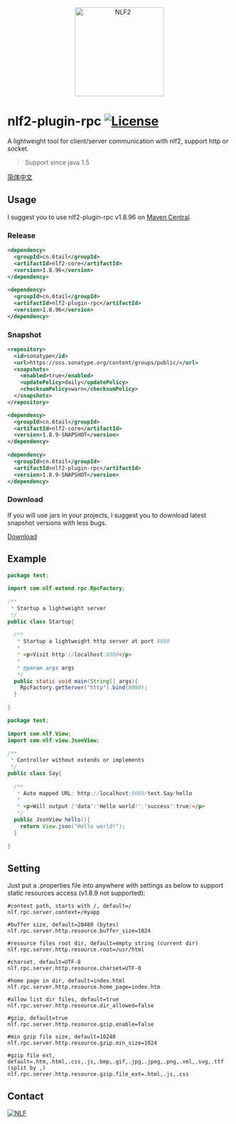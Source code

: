 <div align="center">
<img width="200" src="http://6tail.cn/nlf2-logo.png" alt="NLF2">
</div>

# nlf2-plugin-rpc [![License](https://img.shields.io/badge/license-MIT-4EB1BA.svg?style=flat-square)](https://github.com/6tail/nlf2/blob/master/LICENSE)

A lightweight tool for client/server communication with nlf2, support http or socket.

> Support since java 1.5

[简体中文](https://github.com/6tail/nlf2-maven/blob/master/nlf2-plugin-rpc/README_ZH.md)

## Usage

I suggest you to use nlf2-plugin-rpc v1.8.96 on [Maven Central](https://search.maven.org/search?q=nlf2-plugin-rpc).

### Release

```xml
<dependency>
  <groupId>cn.6tail</groupId>
  <artifactId>nlf2-core</artifactId>
  <version>1.8.96</version>
</dependency>
 
<dependency>
  <groupId>cn.6tail</groupId>
  <artifactId>nlf2-plugin-rpc</artifactId>
  <version>1.8.96</version>
</dependency>
```
 
### Snapshot

```xml
<repository>
  <id>sonatype</id>
  <url>https://oss.sonatype.org/content/groups/public/</url>
  <snapshots>
    <enabled>true</enabled>
    <updatePolicy>daily</updatePolicy>
    <checksumPolicy>warn</checksumPolicy>
  </snapshots>
</repository>
```

```xml
<dependency>
  <groupId>cn.6tail</groupId>
  <artifactId>nlf2-core</artifactId>
  <version>1.8.9-SNAPSHOT</version>
</dependency>
 
<dependency>
  <groupId>cn.6tail</groupId>
  <artifactId>nlf2-plugin-rpc</artifactId>
  <version>1.8.9-SNAPSHOT</version>
</dependency>
```

### Download

If you will use jars in your projects, I suggest you to download latest snapshot versions with less bugs.

[Download](https://github.com/6tail/nlf2-maven/releases)

## Example

```java
package test;
 
import com.nlf.extend.rpc.RpcFactory;
 
/**
 * Startup a lightweight server
 */
public class Startup{
 
  /**
   * Startup a lightweight http server at port 8080
   * 
   * <p>Visit http://localhost:8080</p>
   * 
   * @param args args
   */
  public static void main(String[] args){
    RpcFactory.getServer("http").bind(8080);
  }
 
}
```

```java
package test;
 
import com.nlf.View;
import com.nlf.view.JsonView;
 
/**
 * Controller without extends or implements
 */
public class Say{
  
  /**
   * Auto mapped URL: http://localhost:8080/test.Say/hello
   * 
   * <p>Will output {"data":"Hello world!","success":true}</p>
   */
  public JsonView hello(){
    return View.json("Hello world!");
  }
  
}
```

## Setting

Just put a .properties file into anywhere with settings as below to support static resources access (v1.8.9 not supported):

```
#context path, starts with /, default=/
nlf.rpc.server.context=/myapp

#buffer size, default=20480 (bytes)
nlf.rpc.server.http.resource.buffer_size=1024
 
#resource files root dir, default=empty string (current dir)
nlf.rpc.server.http.resource.root=/usr/html
 
#charset, default=UTF-8
nlf.rpc.server.http.resource.charset=UTF-8
 
#home page in dir, default=index.html
nlf.rpc.server.http.resource.home_page=index.htm
 
#allow list dir files, default=true
nlf.rpc.server.http.resource.dir_allowed=false
 
#gzip, default=true
nlf.rpc.server.http.resource.gzip.enable=false
 
#min gzip file size, default=10240
nlf.rpc.server.http.resource.gzip.min_size=1024
 
#gzip file ext, default=.htm,.html,.css,.js,.bmp,.gif,.jpg,.jpeg,.png,.xml,.svg,.ttf (split by ,)
nlf.rpc.server.http.resource.gzip.file_ext=.html,.js,.css
```

## Contact

<a target="_blank" href="https://jq.qq.com/?_wv=1027&k=5F9Pbf0"><img border="0" src="http://pub.idqqimg.com/wpa/images/group.png" alt="NLF" title="NLF"></a>

